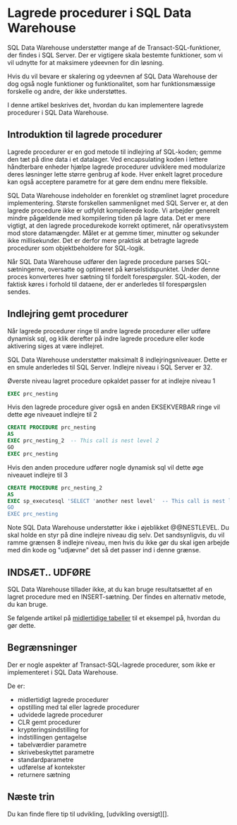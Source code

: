 <properties
   pageTitle="Lagrede procedurer i SQL Data Warehouse | Microsoft Azure"
   description="Tip til brug af lagrede procedurer i Azure SQL Data Warehouse til udvikling af løsninger."
   services="sql-data-warehouse"
   documentationCenter="NA"
   authors="jrowlandjones"
   manager="barbkess"
   editor=""/>

<tags
   ms.service="sql-data-warehouse"
   ms.devlang="NA"
   ms.topic="article"
   ms.tgt_pltfrm="NA"
   ms.workload="data-services"
   ms.date="06/30/2016"
   ms.author="jrj;barbkess;sonyama"/>

# <a name="stored-procedures-in-sql-data-warehouse"></a>Lagrede procedurer i SQL Data Warehouse

SQL Data Warehouse understøtter mange af de Transact-SQL-funktioner, der findes i SQL Server. Der er vigtigere skala bestemte funktioner, som vi vil udnytte for at maksimere ydeevnen for din løsning.

Hvis du vil bevare er skalering og ydeevnen af SQL Data Warehouse der dog også nogle funktioner og funktionalitet, som har funktionsmæssige forskelle og andre, der ikke understøttes.

I denne artikel beskrives det, hvordan du kan implementere lagrede procedurer i SQL Data Warehouse.

## <a name="introducing-stored-procedures"></a>Introduktion til lagrede procedurer
Lagrede procedurer er en god metode til indlejring af SQL-koden; gemme den tæt på dine data i et datalager. Ved encapsulating koden i lettere håndterbare enheder hjælpe lagrede procedurer udviklere med modularize deres løsninger lette større genbrug af kode. Hver enkelt lagret procedure kan også acceptere parametre for at gøre dem endnu mere fleksible.

SQL Data Warehouse indeholder en forenklet og strømlinet lagret procedure implementering. Største forskellen sammenlignet med SQL Server er, at den lagrede procedure ikke er udfyldt kompilerede kode. Vi arbejder generelt mindre pågældende med kompilering tiden på lagre data. Det er mere vigtigt, at den lagrede procedurekode korrekt optimeret, når operativsystem mod store datamængder. Målet er at gemme timer, minutter og sekunder ikke millisekunder. Det er derfor mere praktisk at betragte lagrede procedurer som objektbeholdere for SQL-logik.     

Når SQL Data Warehouse udfører den lagrede procedure parses SQL-sætningerne, oversatte og optimeret på kørselstidspunktet. Under denne proces konverteres hver sætning til fordelt forespørgsler. SQL-koden, der faktisk køres i forhold til dataene, der er anderledes til forespørgslen sendes.

## <a name="nesting-stored-procedures"></a>Indlejring gemt procedurer
Når lagrede procedurer ringe til andre lagrede procedurer eller udføre dynamisk sql, og klik derefter på indre lagrede procedure eller kode aktivering siges at være indlejret.

SQL Data Warehouse understøtter maksimalt 8 indlejringsniveauer. Dette er en smule anderledes til SQL Server. Indlejre niveau i SQL Server er 32.

Øverste niveau lagret procedure opkaldet passer for at indlejre niveau 1

```sql
EXEC prc_nesting
```
Hvis den lagrede procedure giver også en anden EKSEKVERBAR ringe vil dette øge niveauet indlejre til 2
```sql
CREATE PROCEDURE prc_nesting
AS
EXEC prc_nesting_2  -- This call is nest level 2
GO
EXEC prc_nesting
```
Hvis den anden procedure udfører nogle dynamisk sql vil dette øge niveauet indlejre til 3
```sql
CREATE PROCEDURE prc_nesting_2
AS
EXEC sp_executesql 'SELECT 'another nest level'  -- This call is nest level 2
GO
EXEC prc_nesting
```

Note SQL Data Warehouse understøtter ikke i øjeblikket @@NESTLEVEL. Du skal holde en styr på dine indlejre niveau dig selv. Det sandsynligvis, du vil ramme grænsen 8 indlejre niveau, men hvis du ikke gør du skal igen arbejde med din kode og "udjævne" det så det passer ind i denne grænse.

## <a name="insertexecute"></a>INDSÆT.. UDFØRE
SQL Data Warehouse tillader ikke, at du kan bruge resultatsættet af en lagret procedure med en INSERT-sætning. Der findes en alternativ metode, du kan bruge.

Se følgende artikel på [midlertidige tabeller] til et eksempel på, hvordan du gør dette.

## <a name="limitations"></a>Begrænsninger

Der er nogle aspekter af Transact-SQL-lagrede procedurer, som ikke er implementeret i SQL Data Warehouse.

De er:

- midlertidigt lagrede procedurer
- opstilling med tal eller lagrede procedurer
- udvidede lagrede procedurer
- CLR gemt procedurer
- krypteringsindstilling for
- indstillingen gentagelse
- tabelværdier parametre
- skrivebeskyttet parametre
- standardparametre
- udførelse af kontekster
- returnere sætning

## <a name="next-steps"></a>Næste trin
Du kan finde flere tip til udvikling, [udvikling oversigt][].

<!--Image references-->

<!--Article references-->
[midlertidige tabeller]: ./sql-data-warehouse-tables-temporary.md#modularizing-code
[Oversigt over udvikling]: ./sql-data-warehouse-overview-develop.md

<!--MSDN references-->
[nest level]: https://msdn.microsoft.com/library/ms187371.aspx

<!--Other Web references-->
